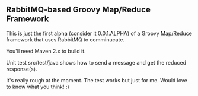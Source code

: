 ## RabbitMQ-based Groovy Map/Reduce Framework

This is just the first alpha (consider it 0.0.1.ALPHA) of a Groovy Map/Reduce framework that uses RabbitMQ to comminucate.

You'll need Maven 2.x to build it.

Unit test src/test/java shows how to send a message and get the reduced response(s).

It's really rough at the moment. The test works but just for me. Would love to know what you think! :)